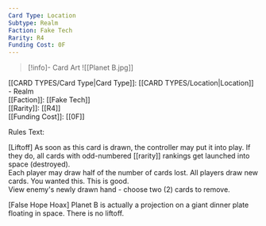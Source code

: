 ```yaml
---
Card Type: Location
Subtype: Realm
Faction: Fake Tech
Rarity: R4
Funding Cost: 0F
---
```

> [!info]- Card Art
> ![[Planet B.jpg]]

[[CARD TYPES/Card Type|Card Type]]: [[CARD TYPES/Location|Location]] - Realm  
[[Faction]]: [[Fake Tech]]  
[[Rarity]]: [[R4]]  
[[Funding Cost]]: [[0F]]  

Rules Text:  

[Liftoff] As soon as this card is drawn, the controller may put it into play. If they do, all cards with odd-numbered [[rarity]] rankings get launched into space (destroyed).   
Each player may draw half of the number of cards lost. All players draw new cards. You wanted this. This is good.  
View enemy's newly drawn hand - choose two (2) cards to remove.  

[False Hope Hoax] Planet B is actually a projection on a giant dinner plate floating in space. There is no liftoff.  